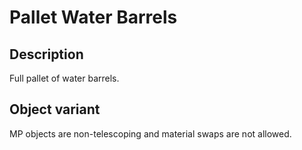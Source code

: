 # Pallet Water Barrels

## Description

Full pallet of water barrels.

## Object variant

MP objects are non-telescoping and material swaps are not allowed.
